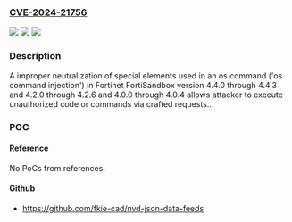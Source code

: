 ### [CVE-2024-21756](https://cve.mitre.org/cgi-bin/cvename.cgi?name=CVE-2024-21756)
![](https://img.shields.io/static/v1?label=Product&message=FortiSandbox&color=blue)
![](https://img.shields.io/static/v1?label=Version&message=4.4.0%3C%3D%204.4.3%20&color=brighgreen)
![](https://img.shields.io/static/v1?label=Vulnerability&message=Execute%20unauthorized%20code%20or%20commands&color=brighgreen)

### Description

A improper neutralization of special elements used in an os command ('os command injection') in Fortinet FortiSandbox version 4.4.0 through 4.4.3 and 4.2.0 through 4.2.6 and 4.0.0 through 4.0.4 allows attacker to execute unauthorized code or commands via crafted requests..

### POC

#### Reference
No PoCs from references.

#### Github
- https://github.com/fkie-cad/nvd-json-data-feeds

